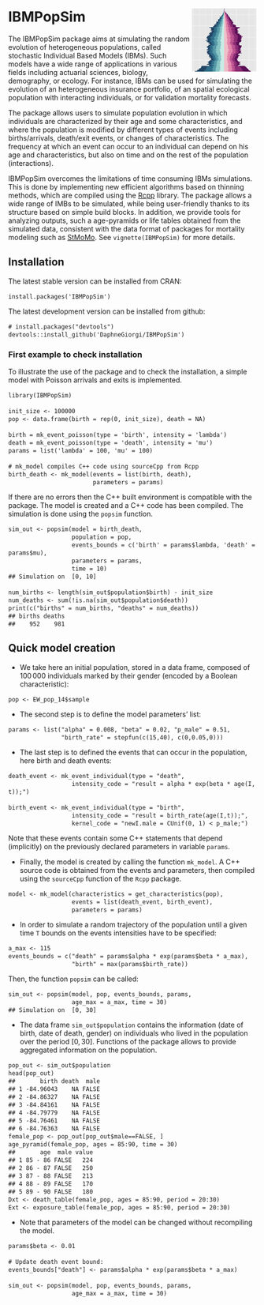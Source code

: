 
IBMPopSim <img src="man/figures/IBMPopSim_logo.png" align="right" />
====================================================================

<!-- badges: start -->
<!--
[![R build status](https://github.com/rnabioco/valr/workflows/R-CMD-check/badge.svg)](https://github.com/rnabioco/valr/actions)
[![codecov](https://codecov.io/gh/rnabioco/valr/branch/master/graph/badge.svg)](https://codecov.io/gh/rnabioco/valr)
[![](https://www.r-pkg.org/badges/version/IBMPopSim)](https://CRAN.R-project.org/package=valr)
-->
<!-- badges: end -->

The IBMPopSim package aims at simulating the random evolution of
heterogeneous populations, called stochastic Individual Based Models
(IBMs). Such models have a wide range of applications in various fields
including actuarial sciences, biology, demography, or ecology. For
instance, IBMs can be used for simulating the evolution of an
heterogeneous insurance portfolio, of an spatial ecological population
with interacting individuals, or for validation mortality forecasts.

The package allows users to simulate population evolution in which
individuals are characterized by their age and some characteristics, and
where the population is modified by different types of events including
births/arrivals, death/exit events, or changes of characteristics. The
frequency at which an event can occur to an individual can depend on his
age and characteristics, but also on time and on the rest of the
population (interactions).

IBMPopSim overcomes the limitations of time consuming IBMs simulations.
This is done by implementing new efficient algorithms based on thinning
methods, which are compiled using the [Rcpp](https://www.rcpp.org/)
library. The package allows a wide range of IMBs to be simulated, while
being user-friendly thanks to its structure based on simple build
blocks. In addition, we provide tools for analyzing outputs, such a
age-pyramids or life tables obtained from the simulated data, consistent
with the data format of packages for mortality modeling such as
[StMoMo](https://github.com/amvillegas/StMoMo). See
`vignette(IBMPopSim)` for more details.

Installation
------------

The latest stable version can be installed from CRAN:

    install.packages('IBMPopSim')

The latest development version can be installed from github:

    # install.packages("devtools")
    devtools::install_github('DaphneGiorgi/IBMPopSim')

### First example to check installation

To illustrate the use of the package and to check the installation, a
simple model with Poisson arrivals and exits is implemented.

    library(IBMPopSim)

    init_size <- 100000
    pop <- data.frame(birth = rep(0, init_size), death = NA)

    birth = mk_event_poisson(type = 'birth', intensity = 'lambda')
    death = mk_event_poisson(type = 'death', intensity = 'mu')
    params = list('lambda' = 100, 'mu' = 100)

    # mk_model compiles C++ code using sourceCpp from Rcpp
    birth_death <- mk_model(events = list(birth, death),
                            parameters = params)

If there are no errors then the C++ built environment is compatible with
the package. The model is created and a C++ code has been compiled. The
simulation is done using the `popsim` function.

    sim_out <- popsim(model = birth_death, 
                      population = pop, 
                      events_bounds = c('birth' = params$lambda, 'death' = params$mu),
                      parameters = params, 
                      time = 10)
    ## Simulation on  [0, 10]

    num_births <- length(sim_out$population$birth) - init_size
    num_deaths <- sum(!is.na(sim_out$population$death))
    print(c("births" = num_births, "deaths" = num_deaths))
    ## births deaths 
    ##    952    981

Quick model creation
--------------------

-   We take here an initial population, stored in a data frame, composed
    of 100 000 individuals marked by their gender (encoded by a Boolean
    characteristic):

<!-- -->

    pop <- EW_pop_14$sample

-   The second step is to define the model parameters’ list:

<!-- -->

    params <- list("alpha" = 0.008, "beta" = 0.02, "p_male" = 0.51,
                   "birth_rate" = stepfun(c(15,40), c(0,0.05,0)))

-   The last step is to defined the events that can occur in the
    population, here birth and death events:

<!-- -->

    death_event <- mk_event_individual(type = "death",
                      intensity_code = "result = alpha * exp(beta * age(I, t));")

    birth_event <- mk_event_individual(type = "birth", 
                      intensity_code = "result = birth_rate(age(I,t));",
                      kernel_code = "newI.male = CUnif(0, 1) < p_male;")

Note that these events contain some C++ statements that depend
(implicitly) on the previously declared parameters in variable `params`.

-   Finally, the model is created by calling the function `mk_model`. A
    C++ source code is obtained from the events and parameters, then
    compiled using the `sourceCpp` function of the `Rcpp` package.

<!-- -->

    model <- mk_model(characteristics = get_characteristics(pop),
                      events = list(death_event, birth_event),
                      parameters = params)

-   In order to simulate a random trajectory of the population until a
    given time `T` bounds on the events intensities have to be
    specified:

<!-- -->

    a_max <- 115
    events_bounds = c("death" = params$alpha * exp(params$beta * a_max),
                      "birth" = max(params$birth_rate))

Then, the function `popsim` can be called:

    sim_out <- popsim(model, pop, events_bounds, params,
                      age_max = a_max, time = 30)
    ## Simulation on  [0, 30]

-   The data frame `sim_out$population` contains the information (date
    of birth, date of death, gender) on individuals who lived in the
    population over the period \[0, 30\]. Functions of the package
    allows to provide aggregated information on the population.

<!-- -->

    pop_out <- sim_out$population
    head(pop_out)
    ##       birth death  male
    ## 1 -84.96043    NA FALSE
    ## 2 -84.86327    NA FALSE
    ## 3 -84.84161    NA FALSE
    ## 4 -84.79779    NA FALSE
    ## 5 -84.76461    NA FALSE
    ## 6 -84.76363    NA FALSE
    female_pop <- pop_out[pop_out$male==FALSE, ]
    age_pyramid(female_pop, ages = 85:90, time = 30)
    ##       age  male value
    ## 1 85 - 86 FALSE   224
    ## 2 86 - 87 FALSE   250
    ## 3 87 - 88 FALSE   213
    ## 4 88 - 89 FALSE   170
    ## 5 89 - 90 FALSE   180
    Dxt <- death_table(female_pop, ages = 85:90, period = 20:30)
    Ext <- exposure_table(female_pop, ages = 85:90, period = 20:30)

-   Note that parameters of the model can be changed without recompiling
    the model.

<!-- -->

    params$beta <- 0.01

    # Update death event bound:
    events_bounds["death"] <- params$alpha * exp(params$beta * a_max)

    sim_out <- popsim(model, pop, events_bounds, params,
                      age_max = a_max, time = 30)

